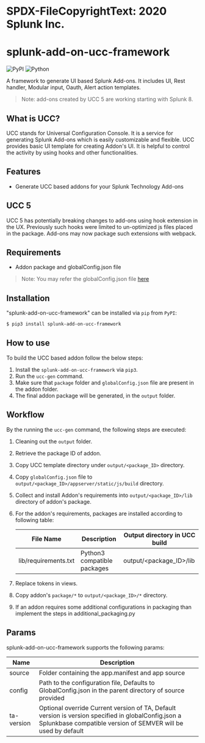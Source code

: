 # SPDX-FileCopyrightText: 2020 Splunk Inc.

# splunk-add-on-ucc-framework

![PyPI](https://img.shields.io/pypi/v/splunk-add-on-ucc-framework)
![Python](https://img.shields.io/pypi/pyversions/splunk-add-on-ucc-framework.svg)

A framework to generate UI based Splunk Add-ons. It includes UI, Rest handler, Modular input, Oauth, Alert action templates.

> Note: add-ons created by UCC 5 are working starting with Splunk 8.

## What is UCC?

UCC stands for  Universal Configuration Console. It is a service for generating Splunk Add-ons which is easily customizable and flexible.
UCC provides basic UI template for creating Addon's UI. It is helpful to control the activity by using hooks and other functionalities.


## Features

- Generate UCC based addons for your Splunk Technology Add-ons

## UCC 5

UCC 5 has potentially breaking changes to add-ons using hook extension in the UX. Previously such hooks were limited to un-optimized js files placed in the package.
Add-ons may now package such extensions with webpack.

## Requirements

- Addon package and globalConfig.json file

> Note: You may refer the globalConfig.json file [here](https://github.com/splunk/addonfactory-ucc-generator/blob/master/tests/data/globalConfig.json)


## Installation

"splunk-add-on-ucc-framework" can be installed via `pip` from `PyPI`:

```bash
$ pip3 install splunk-add-on-ucc-framework
```

## How to use

To build the UCC based addon follow the below steps:

1. Install the `splunk-add-on-ucc-framework` via `pip3`.
2. Run the `ucc-gen` command.
3. Make sure that `package` folder and `globalConfig.json` file are present in the addon folder.
4. The final addon package will be generated, in the `output` folder.


## Workflow

By the running the `ucc-gen` command, the following steps are executed:
1. Cleaning out the `output` folder.
2. Retrieve the package ID of addon.
3. Copy UCC template directory under `output/<package_ID>` directory.
4. Copy `globalConfig.json` file to `output/<package_ID>/appserver/static/js/build` directory.
5. Collect and install Addon's requirements into `output/<package_ID>/lib` directory of addon's package.
6. For the addon's requirements, packages are installed according to following table:

    | File Name            | Description                         | Output directory in UCC build |
    |----------------------|-------------------------------------|-------------------------------|
    | lib/requirements.txt     | Python3 compatible packages | output/<package_ID>/lib   |

7. Replace tokens in views.
8. Copy addon's `package/*` to `output/<package_ID>/*` directory.
9. If an addon requires some additional configurations in packaging than implement the steps in additional_packaging.py

## Params

splunk-add-on-ucc-framework supports the following params:

| Name       | Description                                                                                              |
|------------|----------------------------------------------------------------------------------------------------------|
| source     | Folder containing the app.manifest and app source                                                        |
| config     | Path to the configuration file, Defaults to GlobalConfig.json in the parent directory of source provided |
| ta-version | Optional override Current version of TA, Default version is version specified in globalConfig.json a Splunkbase compatible version of SEMVER will be used by default                         |
